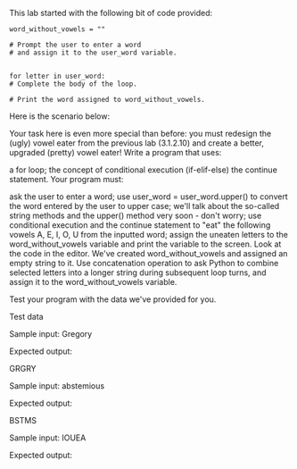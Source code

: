 This lab started with the following bit of code provided:

    word_without_vowels = ""

    # Prompt the user to enter a word
    # and assign it to the user_word variable.


    for letter in user_word:
    # Complete the body of the loop.

    # Print the word assigned to word_without_vowels.

Here is the scenario below:

Your task here is even more special than before: you must redesign the (ugly) vowel eater from the previous lab (3.1.2.10) and create a better, upgraded (pretty) vowel eater! Write a program that uses:

a for loop;
the concept of conditional execution (if-elif-else)
the continue statement.
Your program must:

ask the user to enter a word;
use user_word = user_word.upper() to convert the word entered by the user to upper case; we'll talk about the so-called string methods and the upper() method very soon - don't worry;
use conditional execution and the continue statement to "eat" the following vowels A, E, I, O, U from the inputted word;
assign the uneaten letters to the word_without_vowels variable and print the variable to the screen.
Look at the code in the editor. We've created word_without_vowels and assigned an empty string to it. Use concatenation operation to ask Python to combine selected letters into a longer string during subsequent loop turns, and assign it to the word_without_vowels variable.

Test your program with the data we've provided for you.


Test data

Sample input: Gregory

Expected output:

GRGRY

Sample input: abstemious

Expected output:

BSTMS

Sample input: IOUEA

Expected output:

 
